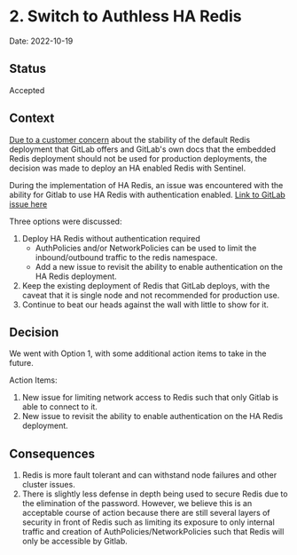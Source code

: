 # 2. Switch to Authless HA Redis

Date: 2022-10-19

## Status

Accepted

## Context

[Due to a customer concern](https://github.com/defenseunicorns/zarf-package-software-factory/issues/318) about the stability of the default Redis deployment that GitLab offers and GitLab's own docs that the embedded Redis deployment should not be used for production deployments, the decision was made to deploy an HA enabled Redis with Sentinel.

During the implementation of HA Redis, an issue was encountered with the ability for Gitlab to use HA Redis with authentication enabled. [Link to GitLab issue here](https://gitlab.com/gitlab-org/charts/gitlab/-/issues/2902)

Three options were discussed:

1. Deploy HA Redis without authentication required
   - AuthPolicies and/or NetworkPolicies can be used to limit the inbound/outbound traffic to the redis namespace.
   - Add a new issue to revisit the ability to enable authentication on the HA Redis deployment.
2. Keep the existing deployment of Redis that GitLab deploys, with the caveat that it is single node and not recommended for production use.
3. Continue to beat our heads against the wall with little to show for it.

## Decision

We went with Option 1, with some additional action items to take in the future.

Action Items:
1. New issue for limiting network access to Redis such that only Gitlab is able to connect to it.
2. New issue to revisit the ability to enable authentication on the HA Redis deployment.

## Consequences

1. Redis is more fault tolerant and can withstand node failures and other cluster issues.
2. There is slightly less defense in depth being used to secure Redis due to the elimination of the password. However, we believe this is an acceptable course of action because there are still several layers of security in front of Redis such as limiting its exposure to only internal traffic and creation of AuthPolicies/NetworkPolicies such that Redis will only be accessible by Gitlab.
